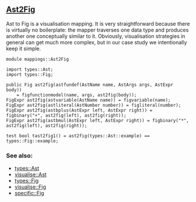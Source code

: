 ## [Ast2Fig](https://github.com/grammarware/bx-parsing/blob/master/src/mappings/Ast2Fig.rsc)

Ast to Fig is a visualisation mapping. It is very straightforward because there is virtually no
boilerplate: the mapper traverses one data type and produces another one conceptually similar to it.
Obviously, visualisation strategies in general can get much more complex, but in our case study we
intentionally keep it simple.

```
module mappings::Ast2Fig

import types::Ast;
import types::Fig;

public Fig ast2fig(astfundef(AstName name, AstArgs args, AstExpr body))
    = figfunctionmodel(name, args, ast2fig(body));
FigExpr ast2fig(astvariable(AstName name)) = figvariable(name);
FigExpr ast2fig(astliteral(AstNumber number)) = figliteral(number);
FigExpr ast2fig(astbplus(AstExpr left, AstExpr right)) = figbinary("+", ast2fig(left), ast2fig(right));
FigExpr ast2fig(astbmul(AstExpr left, AstExpr right)) = figbinary("*", ast2fig(left), ast2fig(right));

test bool tast2fig1() = ast2fig(types::Ast::example) == types::Fig::example; 
```

### See also:
* [types::Ast](https://github.com/grammarware/bx-parsing/blob/master/src/types/Ast.rsc)
* [visualise::Ast](https://github.com/grammarware/bx-parsing/blob/master/src/visualise/Ast.rsc)
* [types::Fig](https://github.com/grammarware/bx-parsing/blob/master/src/types/Fig.rsc)
* [visualise::Fig](https://github.com/grammarware/bx-parsing/blob/master/src/visualise/Fig.rsc)
* [specific::Fig](https://github.com/grammarware/bx-parsing/blob/master/src/specific/Fig.rsc)
